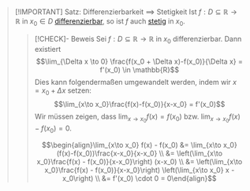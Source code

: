 > [!IMPORTANT] Satz: Differenzierbarkeit $\implies$ Stetigkeit
> Ist $f: D\subseteq \mathbb{R}\to\mathbb{R}$ in $x_0\in D$ [differenzierbar](Ableitung%20und%20Differenzierbarkeit.md), so ist $f$ auch [stetig](../Grenzwerte%20von%20Funktionen/Stetigkeit/Stetigkeit.md) in $x_0$.
> > [!CHECK]- Beweis
> > Sei $f: D\subseteq \mathbb{R}\to\mathbb{R}$ in $x_0$ differenzierbar. Dann existiert
> > $$\lim_{\Delta x \to 0} \frac{f(x_0 + \Delta x)-f(x_0)}{\Delta x} = f'(x_0) \in \mathbb{R}$$
> > Dies kann folgendermaßen umgewandelt werden, indem wir $x = x_0 + \Delta x$ setzen:
> > $$\lim_{x\to x_0}\frac{f(x)-f(x_0)}{x-x_0} = f'(x_0)$$
> > Wir müssen zeigen, dass $\displaystyle \lim_{x\to x_0} f(x) = f(x_0)$ bzw. $\displaystyle \lim_{x\to x_0} f(x) - f(x_0) = 0$.
> > 
> > $$\begin{align}\lim_{x\to x_0} f(x) - f(x_0) &= \lim_{x\to x_0} (f(x)-f(x_0))\frac{x-x_0}{x-x_0} \\ &= \left(\lim_{x\to x_0}\frac{f(x) - f(x_0)}{x-x_0}\right) (x-x_0) \\ &= \left(\lim_{x\to x_0}\frac{f(x) - f(x_0)}{x-x_0}\right) \left(\lim_{x\to x_0} x - x_0\right)  \\ &= f'(x_0) \cdot 0 = 0\end{align}$$